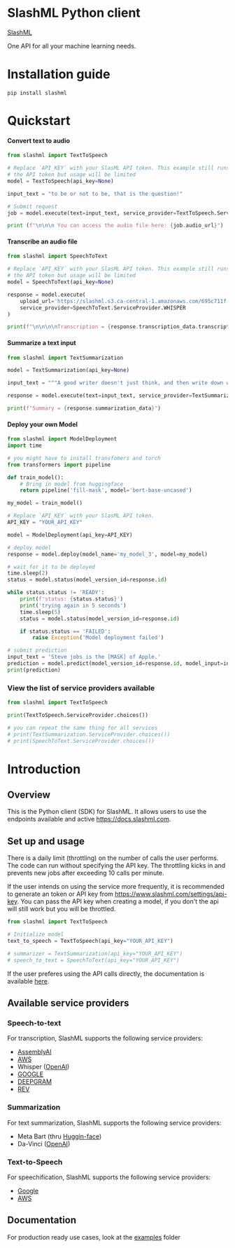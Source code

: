 # SlashML Python client
[SlashML](https://www.slashml.com/)

One API for all your machine learning needs.

# Installation guide

```
pip install slashml
```

# Quickstart

#### Convert text to audio
<!-- write a code snippet in the minimum number of lines  -->

```python
from slashml import TextToSpeech

# Replace `API_KEY` with your SlasML API token. This example still runs without
# the API token but usage will be limited
model = TextToSpeech(api_key=None)

input_text = "to be or not to be, that is the question!"

# Submit request
job = model.execute(text=input_text, service_provider=TextToSpeech.ServiceProvider.AWS)

print (f"\n\n\n You can access the audio file here: {job.audio_url}")
```

#### Transcribe an audio file
<!-- write a code snippet in the minimum number of lines  -->

```python
from slashml import SpeechToText

# Replace `API_KEY` with your SlasML API token. This example still runs without
# the API token but usage will be limited
model = SpeechToText(api_key=None)

response = model.execute(
    upload_url='https://slashml.s3.ca-central-1.amazonaws.com/695c711f-9f5d-4ff1-ae4f-4439842eef5f', 
    service_provider=SpeechToText.ServiceProvider.WHISPER
)

print(f"\n\n\n\nTranscription = {response.transcription_data.transcription}")

```

#### Summarize a text input
<!-- write a code snippet in the minimum number of lines  -->

```python
from slashml import TextSummarization

model = TextSummarization(api_key=None)

input_text = """A good writer doesn't just think, and then write down what he thought, as a sort of transcript. A good writer will almost always discover new things in the process of writing. And there is, as far as I know, no substitute for this kind of discovery. Talking about your ideas with other people is a good way to develop them. But even after doing this, you'll find you still discover new things when you sit down to write. There is a kind of thinking that can only be done by writing."""

response = model.execute(text=input_text, service_provider=TextSummarization.ServiceProvider.OPENAI)

print(f"Summary = {response.summarization_data}")

```


#### Deploy your own Model
<!-- write a code snippet in the minimum number of lines  -->

```python
from slashml import ModelDeployment
import time

# you might have to install transfomers and torch
from transformers import pipeline

def train_model():
    # Bring in model from huggingface
    return pipeline('fill-mask', model='bert-base-uncased')

my_model = train_model()

# Replace `API_KEY` with your SlasML API token.
API_KEY = "YOUR_API_KEY"

model = ModelDeployment(api_key=API_KEY)

# deploy model
response = model.deploy(model_name='my_model_3', model=my_model)

# wait for it to be deployed
time.sleep(2)
status = model.status(model_version_id=response.id)

while status.status != 'READY':
    print(f'status: {status.status}')
    print('trying again in 5 seconds')
    time.sleep(5)
    status = model.status(model_version_id=response.id)

    if status.status == 'FAILED':
        raise Exception('Model deployment failed')

# submit prediction
input_text = 'Steve jobs is the [MASK] of Apple.'
prediction = model.predict(model_version_id=response.id, model_input=input_text)
print(prediction)
```


### View the list of service providers available
```python
from slashml import TextToSpeech

print(TextToSpeech.ServiceProvider.choices())

# you can repeat the same thing for all services 
# print(TextSummarization.ServiceProvider.choices())
# print(SpeechToText.ServiceProvider.choices())

```


# Introduction

## Overview 

This is the Python client (SDK) for SlashML. It allows users to use the endpoints available and active https://docs.slashml.com.

## Set up and usage
There is a daily limit (throttling) on the number of calls the user performs. The code can run without specifying the API key. The throttling kicks in and prevents new jobs after exceeding 10 calls per minute. 

If the user intends on using the service more frequently, it is recommended to generate an token or API key from https://www.slashml.com/settings/api-key. You can pass the API key when creating a model, if you don't the api will still work but you will be throttled.


```python
from slashml import TextToSpeech

# Initialize model
text_to_speech = TextToSpeech(api_key="YOUR_API_KEY")

# summarizer = TextSummarization(api_key="YOUR_API_KEY")
# speech_to_text = SpeechToText(api_key="YOUR_API_KEY")

```


If the user preferes using the API calls directly, the documentation is available [here](https://docs.slashml.com/).

## Available service providers

### Speech-to-text
For transcription, SlashML supports the following service providers:

* [AssemblyAI](https://www.assemblyai.com/)
* [AWS](https://boto3.amazonaws.com/v1/documentation/api/latest/reference/services/transcribe.html) 
* Whisper ([OpenAI](https://openai.com/blog/whisper/))
* [GOOGLE](https://cloud.google.com/speech-to-text)
* [DEEPGRAM](https://deepgram.com/) 
* [REV](https://www.rev.com/services/auto-audio-transcription) 

### Summarization
For text summarization, SlashML supports the following service providers:

* Meta Bart (thru [Huggin-face](https://huggingface.co/facebook/bart-large-cnn?text=The+tower+is+324+metres+%281%2C063+ft%29+tall%2C+about+the+same+height+as+an+81-storey+building%2C+and+the+tallest+structure+in+Paris.+Its+base+is+square%2C+measuring+125+metres+%28410+ft%29+on+each+side.+During+its+construction%2C+the+Eiffel+Tower+surpassed+the+Washington+Monument+to+become+the+tallest+man-made+structure+in+the+world%2C+a+title+it+held+for+41+years+until+the+Chrysler+Building+in+New+York+City+was+finished+in+1930.+It+was+the+first+structure+to+reach+a+height+of+300+metres.+Due+to+the+addition+of+a+broadcasting+aerial+at+the+top+of+the+tower+in+1957%2C+it+is+now+taller+than+the+Chrysler+Building+by+5.2+metres+%2817+ft%29.+Excluding+transmitters%2C+the+Eiffel+Tower+is+the+second+tallest+free-standing+structure+in+France+after+the+Millau+Viaduct))
* Da-Vinci ([OpenAI](https://beta.openai.com/docs/models/overview))


### Text-to-Speech
For speechification, SlashML supports the following service providers:

* [Google](https://cloud.google.com/text-to-speech/docs/apis)
* [AWS](https://docs.aws.amazon.com/polly/index.html) 


## Documentation

For production ready use cases, look at the [examples](https://github.com/slashml/slashml-python-client/tree/main/examples) folder
